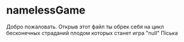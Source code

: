 # namelessGame
Добро пожаловать. Открыв этот файл ты обрек себя на цикл бесконечных страданий плодом которых станет игра "null"
Піська
